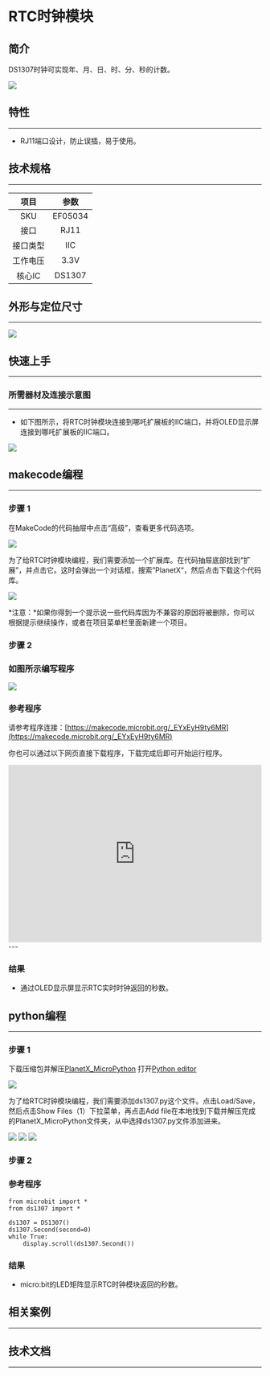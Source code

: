 # RTC时钟模块

## 简介
DS1307时钟可实现年、月、日、时、分、秒的计数。

![](./images/05034_01.png)

## 特性
---
- RJ11端口设计，防止误插，易于使用。
## 技术规格
---

项目 | 参数 
:-: | :-: 
SKU|EF05034
接口|RJ11
接口类型|IIC
工作电压|3.3V
核心IC|DS1307





## 外形与定位尺寸
---


![](./images/05034_02.png)


## 快速上手
---

### 所需器材及连接示意图
---

- 如下图所示，将RTC时钟模块连接到哪吒扩展板的IIC端口，并将OLED显示屏连接到哪吒扩展板的IIC端口。


![](./images/05034_03.png)



## makecode编程
---

### 步骤 1
在MakeCode的代码抽屉中点击“高级”，查看更多代码选项。

![](./images/05001_04.png)

为了给RTC时钟模块编程，我们需要添加一个扩展库。在代码抽屉底部找到“扩展”，并点击它。这时会弹出一个对话框，搜索”PlanetX“，然后点击下载这个代码库。

![](./images/05001_05.png)

*注意：*如果你得到一个提示说一些代码库因为不兼容的原因将被删除，你可以根据提示继续操作，或者在项目菜单栏里面新建一个项目。
### 步骤 2
### 如图所示编写程序

![](./images/05034_06.png)


### 参考程序
请参考程序连接：[https://makecode.microbit.org/_EYxEyH9ty6MR](https://makecode.microbit.org/_EYxEyH9ty6MR)

你也可以通过以下网页直接下载程序，下载完成后即可开始运行程序。

<div style="position:relative;height:0;padding-bottom:70%;overflow:hidden;"><iframe style="position:absolute;top:0;left:0;width:100%;height:100%;" src="https://makecode.microbit.org/#pub:_EYxEyH9ty6MR" frameborder="0" sandbox="allow-popups allow-forms allow-scripts allow-same-origin"></iframe></div>  
---

### 结果
- 通过OLED显示屏显示RTC实时时钟返回的秒数。

## python编程
---


### 步骤 1
下载压缩包并解压[PlanetX_MicroPython](https://github.com/lionyhw/PlanetX_MicroPython/archive/master.zip)
打开[Python editor](https://python.microbit.org/v/2.0)

![](./images/05001_07.png)

为了给RTC时钟模块编程，我们需要添加ds1307.py这个文件。点击Load/Save，然后点击Show Files（1）下拉菜单，再点击Add file在本地找到下载并解压完成的PlanetX_MicroPython文件夹，从中选择ds1307.py文件添加进来。

![](./images/05001_08.png)
![](./images/05001_09.png)
![](./images/05034_10.png)

### 步骤 2
### 参考程序
```
from microbit import *
from ds1307 import *

ds1307 = DS1307()
ds1307.Second(second=0)
while True:
    display.scroll(ds1307.Second())
```


### 结果
- micro:bit的LED矩阵显示RTC时钟模块返回的秒数。
## 相关案例
---

## 技术文档
---
